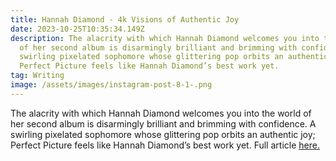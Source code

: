 ```yaml
---
title: Hannah Diamond - 4k Visions of Authentic Joy
date: 2023-10-25T10:35:34.149Z
description: The alacrity with which Hannah Diamond welcomes you into the world
  of her second album is disarmingly brilliant and brimming with confidence. A
  swirling pixelated sophomore whose glittering pop orbits an authentic joy;
  Perfect Picture feels like Hannah Diamond’s best work yet.
tag: Writing
image: /assets/images/instagram-post-8-1-.png
---
```

The alacrity with which Hannah Diamond welcomes you into the world of her second album is disarmingly brilliant and brimming with confidence. A swirling pixelated sophomore whose glittering pop orbits an authentic joy; Perfect Picture feels like Hannah Diamond’s best work yet. Full article [here. ](https://metalmagazine.eu/post/hannah-diamond)